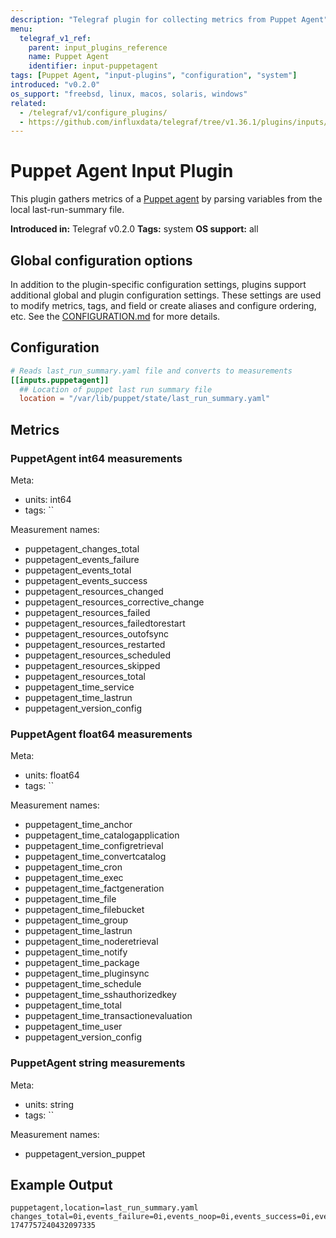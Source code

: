 ```yaml
---
description: "Telegraf plugin for collecting metrics from Puppet Agent"
menu:
  telegraf_v1_ref:
    parent: input_plugins_reference
    name: Puppet Agent
    identifier: input-puppetagent
tags: [Puppet Agent, "input-plugins", "configuration", "system"]
introduced: "v0.2.0"
os_support: "freebsd, linux, macos, solaris, windows"
related:
  - /telegraf/v1/configure_plugins/
  - https://github.com/influxdata/telegraf/tree/v1.36.1/plugins/inputs/puppetagent/README.md, Puppet Agent Plugin Source
---
```


# Puppet Agent Input Plugin

This plugin gathers metrics of a [Puppet agent](https://www.puppet.com/) by parsing variables
from the local last-run-summary file.

**Introduced in:** Telegraf v0.2.0
**Tags:** system
**OS support:** all

[puppet]: https://www.puppet.com/

## Global configuration options <!-- @/docs/includes/plugin_config.md -->

In addition to the plugin-specific configuration settings, plugins support
additional global and plugin configuration settings. These settings are used to
modify metrics, tags, and field or create aliases and configure ordering, etc.
See the [CONFIGURATION.md](/telegraf/v1/configuration/#plugins) for more details.

[CONFIGURATION.md]: ../../../docs/CONFIGURATION.md#plugins

## Configuration

```toml @sample.conf
# Reads last_run_summary.yaml file and converts to measurements
[[inputs.puppetagent]]
  ## Location of puppet last run summary file
  location = "/var/lib/puppet/state/last_run_summary.yaml"
```

## Metrics

### PuppetAgent int64 measurements

Meta:

- units: int64
- tags: ``

Measurement names:

- puppetagent_changes_total
- puppetagent_events_failure
- puppetagent_events_total
- puppetagent_events_success
- puppetagent_resources_changed
- puppetagent_resources_corrective_change
- puppetagent_resources_failed
- puppetagent_resources_failedtorestart
- puppetagent_resources_outofsync
- puppetagent_resources_restarted
- puppetagent_resources_scheduled
- puppetagent_resources_skipped
- puppetagent_resources_total
- puppetagent_time_service
- puppetagent_time_lastrun
- puppetagent_version_config

### PuppetAgent float64 measurements

Meta:

- units: float64
- tags: ``

Measurement names:

- puppetagent_time_anchor
- puppetagent_time_catalogapplication
- puppetagent_time_configretrieval
- puppetagent_time_convertcatalog
- puppetagent_time_cron
- puppetagent_time_exec
- puppetagent_time_factgeneration
- puppetagent_time_file
- puppetagent_time_filebucket
- puppetagent_time_group
- puppetagent_time_lastrun
- puppetagent_time_noderetrieval
- puppetagent_time_notify
- puppetagent_time_package
- puppetagent_time_pluginsync
- puppetagent_time_schedule
- puppetagent_time_sshauthorizedkey
- puppetagent_time_total
- puppetagent_time_transactionevaluation
- puppetagent_time_user
- puppetagent_version_config

### PuppetAgent string measurements

Meta:

- units: string
- tags: ``

Measurement names:

- puppetagent_version_puppet

## Example Output

```text
puppetagent,location=last_run_summary.yaml changes_total=0i,events_failure=0i,events_noop=0i,events_success=0i,events_total=0i,resources_changed=0i,resources_correctivechange=0i,resources_failed=0i,resources_failedtorestart=0i,resources_outofsync=0i,resources_restarted=0i,resources_scheduled=0i,resources_skipped=0i,resources_total=109i,time_anchor=0.000555,time_catalogapplication=0.010555,time_configretrieval=4.75567007064819,time_convertcatalog=1.3,time_cron=0.000584,time_exec=0.508123,time_factgeneration=0.34,time_file=0.441472,time_filebucket=0.000353,time_group=0,time_lastrun=1444936531i,time_noderetrieval=1.235,time_notify=0.00035,time_package=1.325788,time_pluginsync=0.325788,time_schedule=0.001123,time_service=1.807795,time_sshauthorizedkey=0.000764,time_total=8.85354707064819,time_transactionevaluation=4.69765,time_user=0.004331,version_configstring="environment:d6018ce",version_puppet="3.7.5" 1747757240432097335
```
